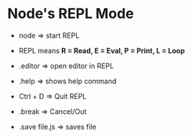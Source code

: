 # Node's REPL Mode

- node => start REPL

-  REPL means **R = Read, E = Eval, P = Print, L = Loop**

- .editor => open editor in REPL

- .help => shows help command

- Ctrl + D => Quit REPL

- .break => Cancel/Out

- .save file.js => saves file


